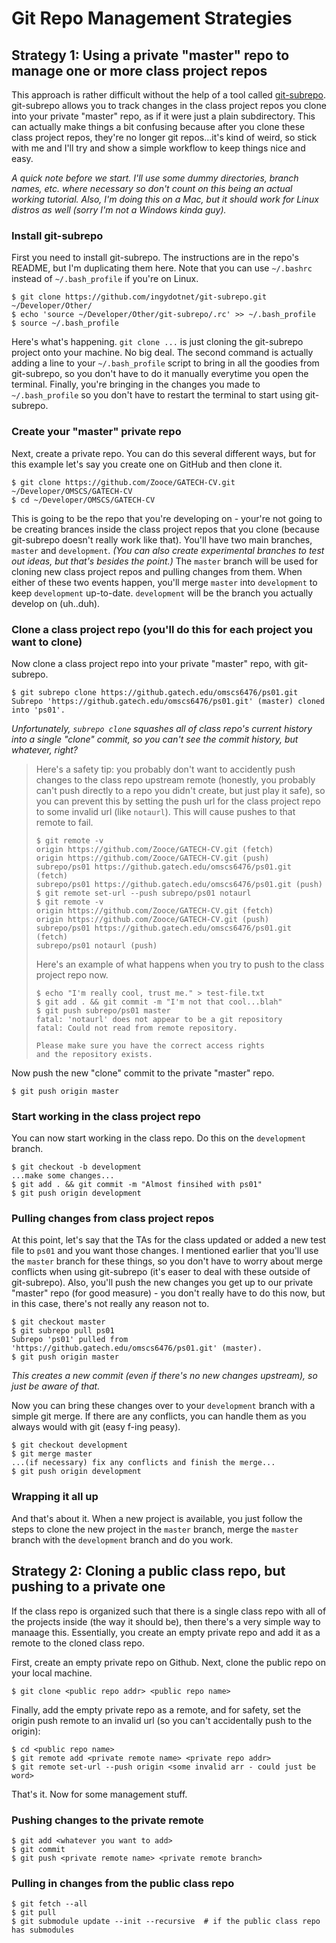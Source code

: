 # Git Repo Management Strategies

## Strategy 1: Using a private "master" repo to manage one or more class project repos

This approach is rather difficult without the help of a tool called [git-subrepo](https://github.com/ingydotnet/git-subrepo). git-subrepo allows you to track changes in the class project repos you clone into your private "master" repo, as if it were just a plain subdirectory. This can actually make things a bit confusing because after you clone these class project repos, they're no longer git repos...it's kind of weird, so stick with me and I'll try and show a simple workflow to keep things nice and easy.

_A quick note before we start. I'll use some dummy directories, branch names, etc. where necessary so don't count on this being an actual working tutorial. Also, I'm doing this on a Mac, but it should work for Linux distros as well (sorry I'm not a Windows kinda guy)._

### Install git-subrepo

First you need to install git-subrepo. The instructions are in the repo's README, but I'm duplicating them here. Note that you can use `~/.bashrc` instead of `~/.bash_profile` if you're on Linux.
```
$ git clone https://github.com/ingydotnet/git-subrepo.git ~/Developer/Other/
$ echo 'source ~/Developer/Other/git-subrepo/.rc' >> ~/.bash_profile
$ source ~/.bash_profile
```
Here's what's happening. `git clone ...` is just cloning the git-subrepo project onto your machine. No big deal. The second command is actually adding a line to your `~/.bash_profile` script to bring in all the goodies from git-subrepo, so you don't have to do it manually everytime you open the terminal. Finally, you're bringing in the changes you made to `~/.bash_profile` so you don't have to restart the terminal to start using git-subrepo.

### Create your "master" private repo

Next, create a private repo. You can do this several different ways, but for this example let's say you create one on GitHub and then clone it.
```
$ git clone https://github.com/Zooce/GATECH-CV.git ~/Developer/OMSCS/GATECH-CV
$ cd ~/Developer/OMSCS/GATECH-CV
```
This is going to be the repo that you're developing on - your're not going to be creating brances inside the class project repos that you clone (because git-subrepo doesn't really work like that). You'll have two main branches, `master` and `development`. _(You can also create experimental branches to test out ideas, but that's besides the point.)_ The `master` branch will be used for cloning new class project repos and pulling changes from them. When either of these two events happen, you'll merge `master` into `development` to keep `development` up-to-date. `development` will be the branch you actually develop on (uh..duh).

### Clone a class project repo (you'll do this for each project you want to clone)

Now clone a class project repo into your private "master" repo, with git-subrepo.
```
$ git subrepo clone https://github.gatech.edu/omscs6476/ps01.git
Subrepo 'https://github.gatech.edu/omscs6476/ps01.git' (master) cloned into 'ps01'.
```

_Unfortunately, `subrepo clone` squashes all of class repo's current history into a single "clone" commit, so you can't see the commit history, but whatever, right?_

> Here's a safety tip: you probably don't want to accidently push changes to the class repo upstream remote (honestly, you probably can't push directly to a repo you didn't create, but just play it safe), so you can prevent this by setting the push url for the class project repo to some invalid url (like `notaurl`). This will cause pushes to that remote to fail.
> ```
> $ git remote -v
> origin https://github.com/Zooce/GATECH-CV.git (fetch)
> origin https://github.com/Zooce/GATECH-CV.git (push)
> subrepo/ps01 https://github.gatech.edu/omscs6476/ps01.git (fetch)
> subrepo/ps01 https://github.gatech.edu/omscs6476/ps01.git (push)
> $ git remote set-url --push subrepo/ps01 notaurl
> $ git remote -v
> origin https://github.com/Zooce/GATECH-CV.git (fetch)
> origin https://github.com/Zooce/GATECH-CV.git (push)
> subrepo/ps01 https://github.gatech.edu/omscs6476/ps01.git (fetch)
> subrepo/ps01 notaurl (push)
> ```
> Here's an example of what happens when you try to push to the class project repo now.
> ```
> $ echo "I'm really cool, trust me." > test-file.txt
> $ git add . && git commit -m "I'm not that cool...blah"
> $ git push subrepo/ps01 master
> fatal: 'notaurl' does not appear to be a git repository
> fatal: Could not read from remote repository.
>
> Please make sure you have the correct access rights
> and the repository exists.
> ```

Now push the new "clone" commit to the private "master" repo.
```
$ git push origin master
```

### Start working in the class project repo

You can now start working in the class repo. Do this on the `development` branch.
```
$ git checkout -b development
...make some changes...
$ git add . && git commit -m "Almost finsihed with ps01"
$ git push origin development
```

### Pulling changes from class project repos

At this point, let's say that the TAs for the class updated or added a new test file to `ps01` and you want those changes. I mentioned earlier that you'll use the `master` branch for these things, so you don't have to worry about merge conflicts when using git-subrepo (it's easer to deal with these outside of git-subrepo). Also, you'll push the new changes you get up to our private "master" repo (for good measure) - you don't really have to do this now, but in this case, there's not really any reason not to.
```
$ git checkout master
$ git subrepo pull ps01
Subrepo 'ps01' pulled from 'https://github.gatech.edu/omscs6476/ps01.git' (master).
$ git push origin master
```

_This creates a new commit (even if there's no new changes upstream), so just be aware of that._

Now you can bring these changes over to your `development` branch with a simple git merge. If there are any conflicts, you can handle them as you always would with git (easy f-ing peasy).
```
$ git checkout development
$ git merge master
...(if necessary) fix any conflicts and finish the merge...
$ git push origin development
```

### Wrapping it all up

And that's about it. When a new project is available, you just follow the steps to clone the new project in the `master` branch, merge the `master` branch with the `development` branch and do you work.

## Strategy 2: Cloning a public class repo, but pushing to a private one

If the class repo is organized such that there is a single class repo with all of the projects inside (the way it should be), then there's a very simple way to manaage this. Essentially, you create an empty private repo and add it as a remote to the cloned class repo.

First, create an empty private repo on Github. Next, clone the public repo on your local machine.
```
$ git clone <public repo addr> <public repo name>
```
Finally, add the empty private repo as a remote, and for safety, set the origin push remote to an invalid url (so you can't accidentally push to the origin):
```
$ cd <public repo name>
$ git remote add <private remote name> <private repo addr>
$ git remote set-url --push origin <some invalid arr - could just be word>
```
That's it. Now for some management stuff.

### Pushing changes to the private remote
```
$ git add <whatever you want to add>
$ git commit
$ git push <private remote name> <private remote branch>
```

### Pulling in changes from the public class repo
```
$ git fetch --all
$ git pull
$ git submodule update --init --recursive  # if the public class repo has submodules
```
